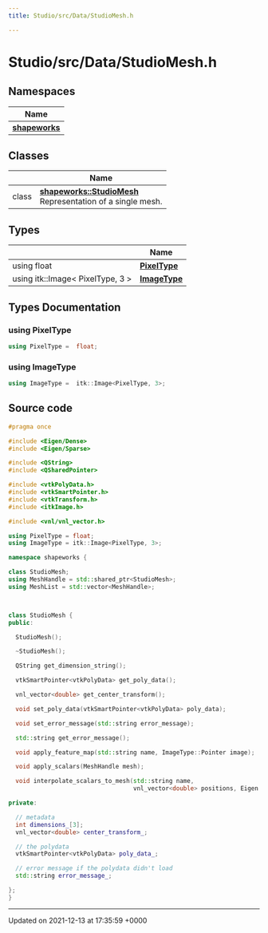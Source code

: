 ```yaml
---
title: Studio/src/Data/StudioMesh.h

---
```


# Studio/src/Data/StudioMesh.h



## Namespaces

| Name           |
| -------------- |
| **[shapeworks](../Namespaces/namespaceshapeworks.md)**  |

## Classes

|                | Name           |
| -------------- | -------------- |
| class | **[shapeworks::StudioMesh](../Classes/classshapeworks_1_1StudioMesh.md)** <br>Representation of a single mesh.  |

## Types

|                | Name           |
| -------------- | -------------- |
| using float | **[PixelType](../Files/StudioMesh_8h.md#using-pixeltype)**  |
| using itk::Image< PixelType, 3 > | **[ImageType](../Files/StudioMesh_8h.md#using-imagetype)**  |

## Types Documentation

### using PixelType

```cpp
using PixelType =  float;
```


### using ImageType

```cpp
using ImageType =  itk::Image<PixelType, 3>;
```





## Source code

```cpp
#pragma once

#include <Eigen/Dense>
#include <Eigen/Sparse>

#include <QString>
#include <QSharedPointer>

#include <vtkPolyData.h>
#include <vtkSmartPointer.h>
#include <vtkTransform.h>
#include <itkImage.h>

#include <vnl/vnl_vector.h>

using PixelType = float;
using ImageType = itk::Image<PixelType, 3>;

namespace shapeworks {

class StudioMesh;
using MeshHandle = std::shared_ptr<StudioMesh>;
using MeshList = std::vector<MeshHandle>;



class StudioMesh {
public:

  StudioMesh();

  ~StudioMesh();

  QString get_dimension_string();

  vtkSmartPointer<vtkPolyData> get_poly_data();

  vnl_vector<double> get_center_transform();

  void set_poly_data(vtkSmartPointer<vtkPolyData> poly_data);

  void set_error_message(std::string error_message);

  std::string get_error_message();

  void apply_feature_map(std::string name, ImageType::Pointer image);

  void apply_scalars(MeshHandle mesh);

  void interpolate_scalars_to_mesh(std::string name,
                                   vnl_vector<double> positions, Eigen::VectorXf scalar_values);

private:

  // metadata
  int dimensions_[3];
  vnl_vector<double> center_transform_;

  // the polydata
  vtkSmartPointer<vtkPolyData> poly_data_;

  // error message if the polydata didn't load
  std::string error_message_;

};
}
```


-------------------------------

Updated on 2021-12-13 at 17:35:59 +0000
